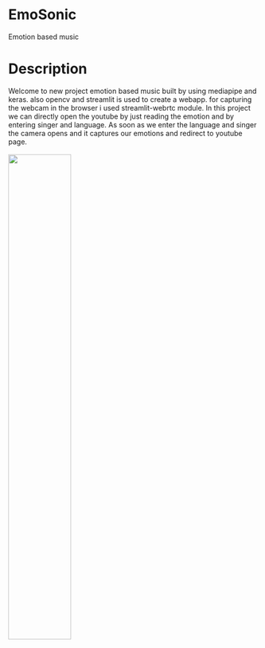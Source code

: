 # EmoSonic
<a>Emotion based music</a>
<a img src="emotion.jpg"/></a>

<h1>Description</h1>
Welcome to new project emotion based music built by using mediapipe and keras. also opencv and streamlit is used to create a webapp. for capturing the webcam in the browser i used streamlit-webrtc module. In this project we can directly open the youtube by just reading the emotion and by entering singer and language. As soon as we enter the language and singer the camera opens and it captures our emotions and redirect to youtube page.
<br><br>
<img src="https://user-images.githubusercontent.com/86841935/150267537-9c3a5254-e8c8-4f5e-bd31-5a7fe1f99e75.JPG" width="50%">
